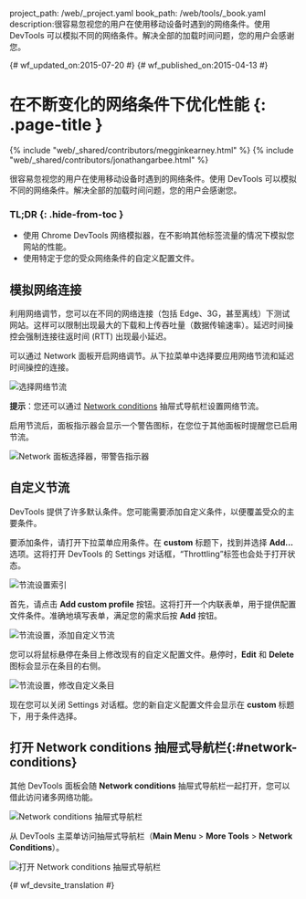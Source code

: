 project_path: /web/_project.yaml
book_path: /web/tools/_book.yaml
description:很容易忽视您的用户在使用移动设备时遇到的网络条件。使用 DevTools 可以模拟不同的网络条件。解决全部的加载时间问题，您的用户会感谢您。

{# wf_updated_on:2015-07-20 #}
{# wf_published_on:2015-04-13 #}

# 在不断变化的网络条件下优化性能 {: .page-title }

{% include "web/_shared/contributors/megginkearney.html" %}
{% include "web/_shared/contributors/jonathangarbee.html" %}

很容易忽视您的用户在使用移动设备时遇到的网络条件。使用 DevTools 可以模拟不同的网络条件。解决全部的加载时间问题，您的用户会感谢您。


### TL;DR {: .hide-from-toc }
- 使用 Chrome DevTools 网络模拟器，在不影响其他标签流量的情况下模拟您网站的性能。
- 使用特定于您的受众网络条件的自定义配置文件。


## 模拟网络连接

利用网络调节，您可以在不同的网络连接（包括 Edge、3G，甚至离线）下测试网站。这样可以限制出现最大的下载和上传吞吐量（数据传输速率）。延迟时间操控会强制连接往返时间 (RTT) 出现最小延迟。



可以通过 Network 面板开启网络调节。从下拉菜单中选择要应用网络节流和延迟时间操控的连接。


![选择网络节流](imgs/throttle-selection.png)

**提示**：您还可以通过 [Network conditions](#network-conditions) 抽屉式导航栏设置网络节流。


启用节流后，面板指示器会显示一个警告图标，在您位于其他面板时提醒您已启用节流。


![Network 面板选择器，带警告指示器](imgs/throttling-enabled.png)

## 自定义节流

DevTools 提供了许多默认条件。您可能需要添加自定义条件，以便覆盖受众的主要条件。


要添加条件，请打开下拉菜单应用条件。在 **custom** 标题下，找到并选择 **Add...** 选项。这将打开 DevTools 的 Settings 对话框，“Throttling”标签也会处于打开状态。



![节流设置索引](imgs/throttle-index.png)

首先，请点击 **Add custom profile** 按钮。这将打开一个内联表单，用于提供配置文件条件。准确地填写表单，满足您的需求后按 **Add** 按钮。



![节流设置，添加自定义节流](imgs/add-custom-throttle.png)

您可以将鼠标悬停在条目上修改现有的自定义配置文件。悬停时，**Edit** 和 **Delete** 图标会显示在条目的右侧。


![节流设置，修改自定义条目](imgs/hover-to-modify-custom-throttle.png)

现在您可以关闭 Settings 对话框。您的新自定义配置文件会显示在 **custom** 标题下，用于条件选择。


## 打开 Network conditions 抽屉式导航栏{:#network-conditions}

其他 DevTools 面板会随 **Network conditions** 抽屉式导航栏一起打开，您可以借此访问诸多网络功能。
 

![Network conditions 抽屉式导航栏](imgs/network-drawer.png)

从 DevTools 主菜单访问抽屉式导航栏（**Main Menu** > **More Tools** >
**Network Conditions**）。

![打开 Network conditions 抽屉式导航栏](imgs/open-network-drawer.png)


{# wf_devsite_translation #}
